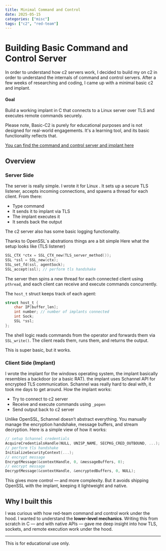 ```yaml
---
title: Minimal Command and Control
date: 2025-05-15
categories: ["misc"]
tags: ["c2", "red-team"]
---
```

# Building Basic Command and Control Server

In order to understand how c2 servers work, I decided to build my on c2 in order to understand the internals of command and control servers. After a few weeks of researching and coding, I came up with a minimal basic c2 and implant. 
#### Goal
Build a working implant in C that connects to a Linux server over TLS and executes remote commands securely.

Please note, Basic-C2 is purely for educational purposes and is not designed for real-world engagements. It's a learning tool, and its basic functionality reflects that.

[You can find the command and control server and implant here](https://github.com/nkatekotibane/Basic-C2/) 
## Overview

### Server Side
The server is really simple. I wrote it for Linux . It sets up a secure TLS listener, accepts incoming connections, and spawns a thread for each client. 
From there:
- Type command
- It sends it to implant via TLS
- The implant executes it
- It sends back the output

The c2 server also has some basic logging functionality.

Thanks to OpenSSL`s abstrations things are a bit simple Here what the setup looks like (TLS listener)

```c
SSL_CTX *ctx = SSL_CTX_new(TLS_server_method());
SSL *ssl = SSL_new(ctx);
SSL_set_fd(ssl, agentSock);
SSL_accept(ssl); // perform tls handshake

```


The server then spins a new thread for each connected client using `pthread`, and each client can receive and execute commands concurrently.

The `host_t` struct keeps track of each agent:
```c
struct host_t {
    char IP[buffer_len];
    int number; // number of implants connected
    int Sock;
    SSL *ssl;
};
```

The shell logic reads commands from the operator and forwards them via `SSL_write()`. The client reads them, runs them, and returns the output.

This is super basic, but it works.

### Client Side (Implant)
I wrote the implant for the windows operating system, the implant basically resembles a backdoor (or a basic RAT). the implant uses Schannel API for encrypted TLS communication. Schannel was really hard to deal with, it took me days to get around. How the implant works: 
- Try to connect to c2 server
- Receive and execute commands using `_popen`
- Send output back to c2 server

Unlike OpenSSL, Schannel doesn’t abstract everything. You manually manage the encryption handshake, message buffers, and stream decryption.
Here is a simple view of how it works:

```c
// setup Schannel credentials
AcquireCredentialsHandle(NULL, UNISP_NAME, SECPKG_CRED_OUTBOUND, ...);
// perform tls handshake
InitializeSecurityContext(...);
// encrypt message
EncryptMessage(&contextHandle, 0, &messageBuffers, 0);
// eecrypt message
DecryptMessage(&contextHandle, &encryptedBuffers, 0, NULL);
```

This gives more control — and more complexity. But it avoids shipping OpenSSL with the implant, keeping it lightweight and native.

## Why I built this
I was curious with how red-team command and control work under the hood.
I wanted to understand the **lower-level mechanics**. Writing this from scratch in C — and with native APIs — gave me deep insight into how TLS, sockets, and remote execution work under the hood.

--- 
This is for educational use only. 

